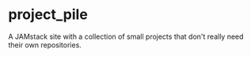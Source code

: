 # project_pile
 A JAMstack site with a collection of small projects that don't really need their own repositories.
